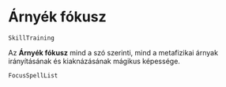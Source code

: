 # Árnyék fókusz

`SkillTraining`

Az **Árnyék fókusz** mind a szó szerinti, mind a metafizikai árnyak irányításának és kiaknázásának mágikus képessége.

`FocusSpellList`